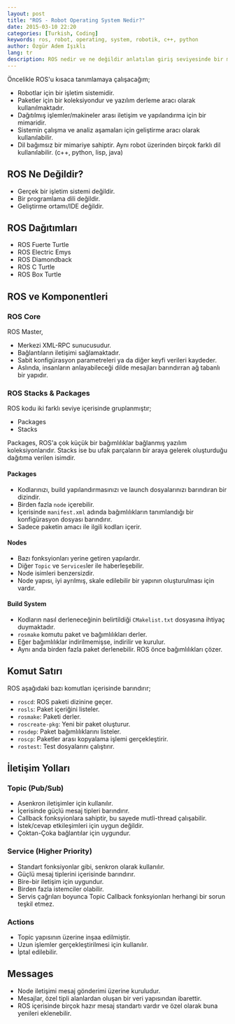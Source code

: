 ```yaml
---
layout: post
title: "ROS - Robot Operating System Nedir?"
date: 2015-03-10 22:20
categories: [Turkish, Coding]
keywords: ros, robot, operating, system, robotik, c++, python
author: Özgür Adem Işıklı
lang: tr
description: ROS nedir ve ne değildir anlatılan giriş seviyesinde bir makale.
---
```


Öncelikle ROS'u kısaca tanımlamaya çalışacağım;

- Robotlar için bir işletim sistemidir.
- Paketler için bir koleksiyondur ve yazılım derleme aracı olarak kullanılmaktadır.
- Dağıtılmış işlemler/makineler arası iletişim ve yapılandırma için bir mimaridir.
- Sistemin çalışma ve analiz aşamaları için geliştirme aracı olarak kullanılabilir.
- Dil bağımsız bir mimariye sahiptir. Aynı robot üzerinden birçok farklı dil kullanılabilir. (c++, python, lisp, java)

## ROS Ne Değildir?

- Gerçek bir işletim sistemi değildir.
- Bir programlama dili değildir.
- Geliştirme ortamı/IDE değildir.

## ROS Dağıtımları

- ROS Fuerte Turtle
- ROS Electric Emys
- ROS Diamondback
- ROS C Turtle
- ROS Box Turtle

## ROS ve Komponentleri

### ROS Core

ROS Master,

- Merkezi XML-RPC sunucusudur.
- Bağlantıların iletişimi sağlamaktadır.
- Sabit konfigürasyon parametreleri ya da diğer keyfi verileri kaydeder.
- Aslında, insanların anlayabileceği dilde mesajları barındırran ağ tabanlı bir yapıdır.

### ROS Stacks & Packages

ROS kodu iki farklı seviye içerisinde gruplanmıştır;

- Packages
- Stacks

Packages, ROS'a çok küçük bir bağımlılıklar bağlanmış yazılım koleksiyonlarıdır. Stacks ise bu ufak parçaların bir araya gelerek oluşturduğu dağıtıma verilen isimdir.

#### Packages

- Kodlarınızı, build yapılandırmasınızı ve launch dosyalarınızı barındıran bir dizindir.
- Birden fazla `node` içerebilir.
- İçerisinde `manifest.xml` adında bağımlılıkların tanımlandığı bir konfigürasyon dosyası barındırır.
- Sadece paketin amacı ile ilgili kodları içerir.

#### Nodes

- Bazı fonksyionları yerine getiren yapılardır.
- Diğer `Topic` ve `Services`ler ile haberleşebilir.
- Node isimleri benzersizdir.
- Node yapısı, iyi ayrılmış, skale edilebilir bir yapının oluşturulması için vardır.

#### Build System

- Kodların nasıl derleneceğinin belirtildiği `CMakelist.txt` dosyasına ihtiyaç duymaktadır.
- `rosmake` komutu paket ve bağımlılıkları derler.
- Eğer bağımlılıklar indirilmemişse, indirilir ve kurulur.
- Aynı anda birden fazla paket derlenebilir. ROS önce bağımlılıkları çözer.

## Komut Satırı

ROS aşağıdaki bazı komutları içerisinde barındırır;

- `roscd`: ROS paketi dizinine geçer.
- `rosls`: Paket içeriğini listeler.
- `rosmake`: Paketi derler.
- `roscreate-pkg`: Yeni bir paket oluşturur.
- `rosdep`: Paket bağımlılıklarını listeler.
- `roscp`: Paketler arası kopyalama işlemi gerçekleştirir.
- `rostest`: Test dosyalarını çalıştırır.

## İletişim Yolları

### Topic (Pub/Sub)

- Asenkron iletişimler için kullanılır.
- İçerisinde güçlü mesaj tipleri barındırır.
- Callback fonksyionlara sahiptir, bu sayede mutli-thread çalışabilir.
- İstek/cevap etkileşimleri için uygun değildir.
- Çoktan-Çoka bağlantılar için uygundur.

### Service (Higher Priority)

- Standart fonksiyonlar gibi, senkron olarak kullanılır.
- Güçlü mesaj tiplerini içerisinde barındırır.
- Bire-bir iletişim için uygundur.
- Birden fazla istemciler olabilir.
- Servis çağrıları boyunca Topic Callback fonksyionları herhangi bir sorun teşkil etmez.

### Actions

- Topic yapısının üzerine inşaa edilmiştir.
- Uzun işlemler gerçekleştirilmesi için kullanılır.
- İptal edilebilir.

## Messages

- Node iletişimi mesaj gönderimi üzerine kuruludur.
- Mesajlar, özel tipli alanlardan oluşan bir veri yapısından ibarettir.
- ROS içerisinde birçok hazır mesaj standartı vardır ve özel olarak buna yenileri eklenebilir.
